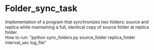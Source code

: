 # Folder_sync_task
Implementation of a program that synchronizes two folders: source and replica while maintaining a full, identical copy of source  folder at replica folder.\
How to run: "python sync_folders.py source_folder replica_folder interval_sec log_file"

